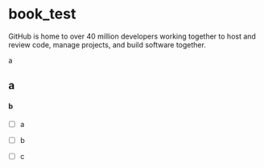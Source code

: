# book\_test

GitHub is home to over 40 million developers working together to host and review code, manage projects, and build software together.



a



## a

#### b

* [ ] a
* [ ] b
* [ ] c

